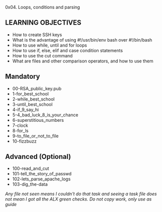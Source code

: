 0x04. Loops, conditions and parsing

## LEARNING OBJECTIVES
- How to create SSH keys
- What is the advantage of using #!/usr/bin/env bash over #!/bin/bash
- How to use while, until and for loops
- How to use if, else, elif and case condition statements
- How to use the cut command
- What are files and other comparison operators, and how to use them

## Mandatory
- 00-RSA_public_key.pub
- 1-for_best_school
- 2-while_best_school
- 3-until_best_school
- 4-if_9_say_hi
- 5-4_bad_luck_8_is_your_chance
- 6-superstitious_numbers
- 7-clock
- 8-for_ls
- 9-to_file_or_not_to_file
- 10-fizzbuzz

## Advanced (Optional)
- 100-read_and_cut
- 101-tell_the_story_of_passwd
- 102-lets_parse_apache_logs
- 103-dig_the-data


*Any file not seen means I couldn't do that task and seeing a task file does not mean I got all the ALX green checks. Do not copy work, only use as guide*


